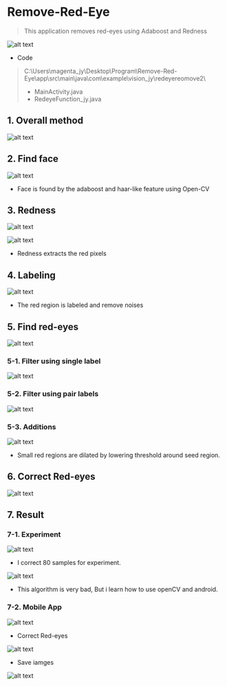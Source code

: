 # Remove-Red-Eye
> This application removes red-eyes using Adaboost and Redness





![alt text](https://github.com/wjy5446/Remove-Red-Eye/blob/master/image/abstract.png)





- Code

>C:\Users\magenta_jy\Desktop\Program\Remove-Red-Eye\app\src\main\java\com\example\vision_jy\redeyereomove2\
>
>- MainActivity.java
>- RedeyeFunction_jy.java





## 1. Overall method

![alt text](https://github.com/wjy5446/Remove-Red-Eye/blob/master/image/flow-chart.png)



## 2. Find face

![alt text](https://github.com/wjy5446/Remove-Red-Eye/blob/master/image/find-face.png)

- Face is found by the adaboost and haar-like feature using Open-CV







## 3. Redness 

![alt text](https://github.com/wjy5446/Remove-Red-Eye/blob/master/image/redness-equ.png)

![alt text](https://github.com/wjy5446/Remove-Red-Eye/blob/master/image/redness.png)

- Redness extracts the red pixels







## 4. Labeling

![alt text](https://github.com/wjy5446/Remove-Red-Eye/blob/master/image/labeling.png)

- The red region is labeled and remove noises







## 5. Find red-eyes

![alt text](https://github.com/wjy5446/Remove-Red-Eye/blob/master/image/detect-eyes.png)





### 5-1. Filter using single label

![alt text](https://github.com/wjy5446/Remove-Red-Eye/blob/master/image/find-eyes.png)





### 5-2. Filter using pair labels

![alt text](https://github.com/wjy5446/Remove-Red-Eye/blob/master/image/find-eyes2.png)





### 5-3. Additions

![alt text](https://github.com/wjy5446/Remove-Red-Eye/blob/master/image/another.png)

- Small red regions are dilated by lowering threshold around seed region.







## 6. Correct Red-eyes

![alt text](https://github.com/wjy5446/Remove-Red-Eye/blob/master/image/correct-equ.png)



## 7. Result

### 7-1. Experiment

![alt text](https://github.com/wjy5446/Remove-Red-Eye/blob/master/image/samples.png)



- I correct 80 samples for experiment.

![alt text](https://github.com/wjy5446/Remove-Red-Eye/blob/master/image/result.png)



- This algorithm is very bad, But i learn how to use openCV and android.





### 7-2. Mobile App

![alt text](https://github.com/wjy5446/Remove-Red-Eye/blob/master/image/UI.png)



- Correct Red-eyes

![alt text](https://github.com/wjy5446/Remove-Red-Eye/blob/master/image/abstract.png)



- Save iamges

![alt text](https://github.com/wjy5446/Remove-Red-Eye/blob/master/image/save_face.png)